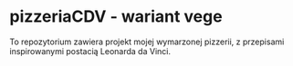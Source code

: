 # pizzeriaCDV - wariant vege
To repozytorium zawiera projekt mojej wymarzonej pizzerii, z przepisami inspirowanymi postacią Leonarda da Vinci.
